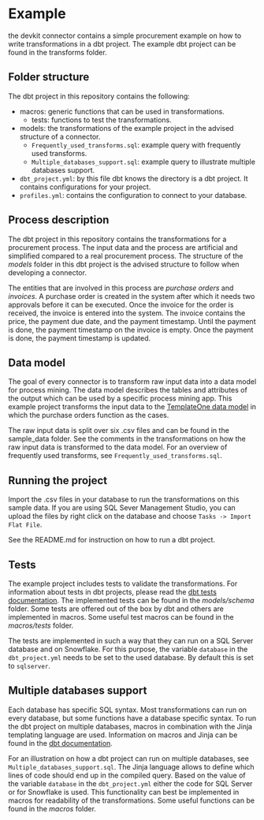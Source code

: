 # Example
the devkit connector contains a simple procurement example on how to write transformations in a dbt project. The example dbt project can be found in the transforms folder.

## Folder structure
The dbt project in this repository contains the following:
- macros: generic functions that can be used in transformations.
    - tests: functions to test the transformations.
- models: the transformations of the example project in the advised structure of a connector.
    - `Frequently_used_transforms.sql`: example query with frequently used transforms.
    - `Multiple_databases_support.sql`: example query to illustrate multiple databases support.
- `dbt_project.yml`: by this file dbt knows the directory is a dbt project. It contains configurations for your project.
- `profiles.yml`: contains the configuration to connect to your database.

## Process description
The dbt project in this repository contains the transformations for a procurement process. The input data and the process are artificial and simplified compared to a real procurement process. The structure of the *models* folder in this dbt project is the advised structure to follow when developing a connector.

The entities that are involved in this process are *purchase orders* and *invoices*. A purchase order is created in the system after which it needs two approvals before it can be executed. Once the invoice for the order is received, the invoice is entered into the system. The invoice contains the price, the payment due date, and the payment timestamp. Until the payment is done, the payment timestamp on the invoice is empty. Once the payment is done, the payment timestamp is updated.

## Data model
The goal of every connector is to transform raw input data into a data model for process mining. The data model describes the tables and attributes of the output which can be used by a specific process mining app. This example project transforms the input data to the [TemplateOne data model](https://docs.uipath.com/process-mining/docs/input-tables-of-templateone-10) in which the purchase orders function as the cases.

The raw input data is split over six .csv files and can be found in the sample_data folder. See the comments in the transformations on how the raw input data is transformed to the data model. For an overview of frequently used transforms, see `Frequently_used_transforms.sql`.

## Running the project
Import the .csv files in your database to run the transformations on this sample data. If you are using SQL Sever Management Studio, you can upload the files by right click on the database and choose `Tasks -> Import Flat File`.

See the README.md for instruction on how to run a dbt project.

## Tests
The example project includes tests to validate the transformations. For information about tests in dbt projects, please read the [dbt tests documentation](https://docs.getdbt.com/docs/building-a-dbt-project/tests). The implemented tests can be found in the *models/schema* folder. Some tests are offered out of the box by dbt and others are implemented in macros. Some useful test macros can be found in the *macros/tests* folder.

The tests are implemented in such a way that they can run on a SQL Server database and on Snowflake. For this purpose, the variable `database` in the `dbt_project.yml` needs to be set to the used database. By default this is set to `sqlserver`. 

## Multiple databases support
Each database has specific SQL syntax. Most transformations can run on every database, but some functions have a database specific syntax. To run the dbt project on multiple databases, macros in combination with the Jinja templating language are used. Information on macros and Jinja can be found in the [dbt documentation](https://docs.getdbt.com/docs/building-a-dbt-project/jinja-macros).

For an illustration on how a dbt project can run on multiple databases, see `Multiple_databases_support.sql`. The Jinja language allows to define which lines of code should end up in the compiled query. Based on the value of the variable `database` in the `dbt_project.yml` either the code for SQL Server or for Snowflake is used. This functionality can best be implemented in macros for readability of the transformations. Some useful functions can be found in the *macros* folder.
